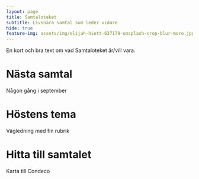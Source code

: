 ```yaml
---
layout: page
title: Samtaloteket
subtitle: Livsnära samtal som leder vidare
hide: true
feature-img: assets/img/elijah-hiett-637179-unsplash-crop-blur-more.jpg
---
```


En kort och bra text om vad Samtaloteket är/vill vara.

# Nästa samtal
Någon gång i september

# Höstens tema
Vägledning med fin rubrik

# Hitta till samtalet
Karta till Condeco
